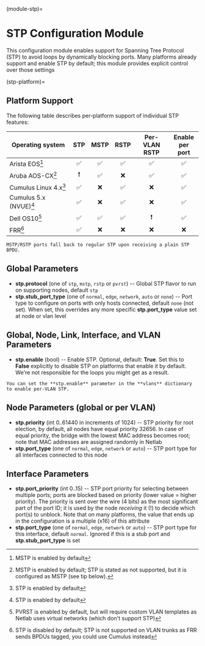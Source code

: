 (module-stp)=
# STP Configuration Module

This configuration module enables support for Spanning Tree Protocol (STP) to avoid loops by dynamically blocking ports.
Many platforms already support and enable STP by default; this module provides explicit control over those settings

(stp-platform)=
## Platform Support

The following table describes per-platform support of individual STP features:

| Operating system   | STP | MSTP | RSTP | Per-VLAN<br>RSTP | Enable<br>per port |
| ------------------ |:---:|:---:|:---:|:---:|:---:|
| Arista EOS[^EOS]   | ✅  | ✅  | ✅  | ✅ |  ✅ |
| Aruba AOS-CX[^AOSCX] | ❗  | ✅  | ❌  | ✅ |  ✅ |
| Cumulus Linux 4.x[^CL] | ✅  |  ❌  | ✅  | ❌   |  ✅ |
| Cumulus 5.x (NVUE)[^CL] | ✅  |  ❌  | ✅  | ❌   |  ✅ |
| Dell OS10[^OS10]   | ✅  | ✅  | ✅  | ❗ |  ✅ |
| FRR[^FRR]          | ✅  |  ❌  |  ❌  |  ❌ | ❌   |

[^EOS]: MSTP is enabled by default
[^AOSCX]: MSTP is enabled by default; STP is stated as not supported, but it is configured as MSTP (see tip below).
[^CL]: STP is enabled by default
[^OS10]: PVRST is enabled by default, but will require custom VLAN templates as Netlab uses virtual networks (which don't support STP)
[^FRR]: STP is disabled by default; STP is not supported on VLAN trunks as FRR sends BPDUs tagged, you could use Cumulus instead

```{tip}
MSTP/RSTP ports fall back to regular STP upon receiving a plain STP BPDU.
```

## Global Parameters

* **stp.protocol** (one of `stp`, `mstp`, `rstp` or `pvrst`) -- Global STP flavor to run on supporting nodes, default `stp`
* **stp.stub_port_type** (one of `normal`, `edge`, `network`, `auto` or `none`) -- Port type to configure on ports with only hosts connected, default `none` (not set). When set, this overrides any more specific **stp.port_type** value set at node or vlan level

## Global, Node, Link, Interface, and VLAN Parameters

* **stp.enable** (bool) -- Enable STP. Optional, default: **True**. Set this to **False** explicitly to disable STP on platforms that enable it by default. We're not responsible for the loops you might get as a result.

```{tip}
You can set the **‌stp.enable** parameter in the **‌vlans** dictionary to enable per-VLAN STP.
```

## Node Parameters (global or per VLAN)

* **stp.priority** (int 0..61440 in increments of 1024) -- STP priority for root election, by default, all nodes have equal priority 32656.  In case of equal priority, the bridge with the lowest MAC address becomes root; note that MAC addresses are assigned randomly in Netlab
* **stp.port_type** (one of `normal`, `edge`, `network` or `auto`) -- STP port type for all interfaces connected to this node

## Interface Parameters

* **stp.port_priority** (int 0..15) -- STP port priority for selecting between multiple ports; ports are blocked based on priority (lower value = higher priority). The priority is sent over the wire (4 bits) as the most significant part of the port ID; it is used by the node *receiving* it (!) to decide which port(s) to unblock. Note that on many platforms, the value that ends up in the configuration is a multiple (x16) of this attribute
* **stp.port_type** (one of `normal`, `edge`, `network` or `auto`) -- STP port type for this interface, default `normal`. Ignored if this is a stub port and **stp.stub_port_type** is set
